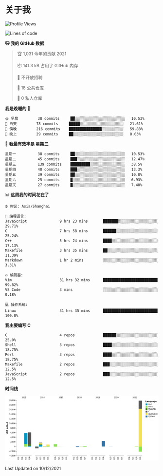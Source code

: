 # 关于我

<!--START_SECTION:waka-->
![Profile Views](http://img.shields.io/badge/%E4%B8%AA%E4%BA%BA%E5%B0%81%E9%9D%A2%E8%A7%82%E7%9C%8B%E6%AC%A1%E6%95%B0-57-blue)

![Lines of code](https://img.shields.io/badge/%E4%BB%8E%E3%80%8C%E4%BD%A0%E5%A5%BD%E4%B8%96%E7%95%8C%E3%80%8D%E6%88%91%E5%B7%B2%E7%BB%8F%E5%86%99%E4%BA%86-36%20Thousand%20%E8%A1%8C%E4%BB%A3%E7%A0%81-blue)

**🐱 我的 GitHub 数据** 

> 🏆 1,031 今年的贡献 2021
 > 
> 📦 141.3 kB 占用了 GitHub 内存 
 > 
> 🚫 不开放招聘
 > 
> 📜 18 公共仓库 
 > 
> 🔑 0 私人仓库  
 > 
**我是晚睡的 🦉** 

```text
🌞 早晨         38 commits     ██░░░░░░░░░░░░░░░░░░░░░░░   10.53% 
🌆 白天         78 commits     █████░░░░░░░░░░░░░░░░░░░░   21.61% 
🌃 傍晚         216 commits    ███████████████░░░░░░░░░░   59.83% 
🌙 晚上         29 commits     ██░░░░░░░░░░░░░░░░░░░░░░░   8.03%

```
📅 **我最有效率是 星期三** 

```text
星期一          38 commits     ██░░░░░░░░░░░░░░░░░░░░░░░   10.53% 
星期二          45 commits     ███░░░░░░░░░░░░░░░░░░░░░░   12.47% 
星期三          139 commits    █████████░░░░░░░░░░░░░░░░   38.5% 
星期四          48 commits     ███░░░░░░░░░░░░░░░░░░░░░░   13.3% 
星期五          39 commits     ██░░░░░░░░░░░░░░░░░░░░░░░   10.8% 
星期六          25 commits     █░░░░░░░░░░░░░░░░░░░░░░░░   6.93% 
星期天          27 commits     █░░░░░░░░░░░░░░░░░░░░░░░░   7.48%

```


📊 **这周我的时间花在了** 

```text
⌚︎ 时区: Asia/Shanghai

💬 编程语言: 
JavaScript               9 hrs 23 mins       ███████░░░░░░░░░░░░░░░░░░   29.71% 
C                        7 hrs 58 mins       ██████░░░░░░░░░░░░░░░░░░░   25.24% 
C++                      5 hrs 24 mins       ████░░░░░░░░░░░░░░░░░░░░░   17.13% 
Makefile                 3 hrs 35 mins       ██░░░░░░░░░░░░░░░░░░░░░░░   11.39% 
Markdown                 1 hr 2 mins         ░░░░░░░░░░░░░░░░░░░░░░░░░   3.31%

🔥 编辑器: 
Vim                      31 hrs 32 mins      █████████████████████████   99.82% 
VS Code                  3 mins              ░░░░░░░░░░░░░░░░░░░░░░░░░   0.18%

💻 操作系统: 
Linux                    31 hrs 35 mins      █████████████████████████   100.0%

```

**我主要编写 C** 

```text
C                        4 repos             ██████░░░░░░░░░░░░░░░░░░░   25.0% 
Shell                    3 repos             ████░░░░░░░░░░░░░░░░░░░░░   18.75% 
Perl                     3 repos             ████░░░░░░░░░░░░░░░░░░░░░   18.75% 
Makefile                 2 repos             ███░░░░░░░░░░░░░░░░░░░░░░   12.5% 
JavaScript               2 repos             ███░░░░░░░░░░░░░░░░░░░░░░   12.5%

```


**时间线**

![Chart not found](https://raw.githubusercontent.com/Arondight/Arondight/master/charts/bar_graph.png) 


 Last Updated on 10/12/2021
<!--END_SECTION:waka-->
